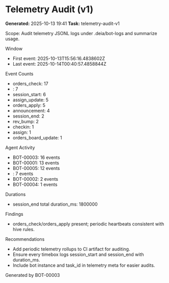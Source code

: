 ﻿# Telemetry Audit (v1)
**Generated:** 2025-10-13 19:41
**Task:** telemetry-audit-v1

Scope: Audit telemetry JSONL logs under .deia/bot-logs and summarize usage.

Window
- First event: 2025-10-13T15:56:16.4838602Z
- Last event:  2025-10-14T00:40:57.4858844Z

Event Counts
- orders_check: 17
- : 7
- session_start: 6
- assign_update: 5
- orders_apply: 5
- announcement: 4
- session_end: 2
- rev_bump: 2
- checkin: 1
- assign: 1
- orders_board_update: 1

Agent Activity
- BOT-00003: 16 events
- BOT-00001: 13 events
- BOT-00005: 12 events
- : 7 events
- BOT-00002: 2 events
- BOT-00004: 1 events

Durations
- session_end total duration_ms: 1800000

Findings
- orders_check/orders_apply present; periodic heartbeats consistent with hive rules.

Recommendations
- Add periodic telemetry rollups to CI artifact for auditing.
- Ensure every timebox logs session_start and session_end with duration_ms.
- Include bot instance and task_id in telemetry meta for easier audits.

Generated by BOT-00003

